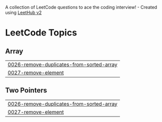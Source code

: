A collection of LeetCode questions to ace the coding interview! - Created using [LeetHub v2](https://github.com/arunbhardwaj/LeetHub-2.0)
<!---LeetCode Topics Start-->
# LeetCode Topics
## Array
|  |
| ------- |
| [0026-remove-duplicates-from-sorted-array](https://github.com/ashutoshpandey1785/Leetcode-Solutions/tree/master/0026-remove-duplicates-from-sorted-array) |
| [0027-remove-element](https://github.com/ashutoshpandey1785/Leetcode-Solutions/tree/master/0027-remove-element) |
## Two Pointers
|  |
| ------- |
| [0026-remove-duplicates-from-sorted-array](https://github.com/ashutoshpandey1785/Leetcode-Solutions/tree/master/0026-remove-duplicates-from-sorted-array) |
| [0027-remove-element](https://github.com/ashutoshpandey1785/Leetcode-Solutions/tree/master/0027-remove-element) |
<!---LeetCode Topics End-->